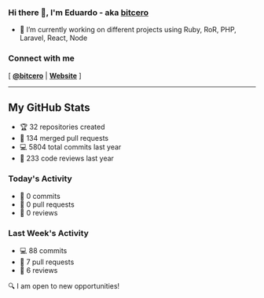 ### Hi there 👋, I'm Eduardo - aka [bitcero](https://bitcero.dev)

- 🔭 I’m currently working on different projects using Ruby, RoR, PHP, Laravel, React, Node

### Connect with me

[ [**@bitcero**](https://twitter.com/bitcero/) |
[**Website**](https://eduardocortes.mx) ]

---

<!--SECTION:stats-->
## My GitHub Stats

- 🏆 32 repositories created
- 🔀 134 merged pull requests
- 💻 5804 total commits last year
- 🧐 233 code reviews last year

### Today's Activity

- 📝 0 commits
- 🤝 0 pull requests
- 👀 0 reviews

### Last Week's Activity

- 💻 88 commits
- 🤝 7 pull requests
- 👀 6 reviews

🔍 I am open to new opportunities!
  <!--/SECTION:stats-->
